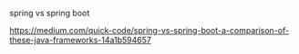 spring vs spring boot

https://medium.com/quick-code/spring-vs-spring-boot-a-comparison-of-these-java-frameworks-14a1b594657